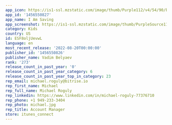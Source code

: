 ```yaml
---
app_icon: https://is1-ssl.mzstatic.com/image/thumb/Purple112/v4/54/90/ba/5490ba65-9277-077b-8ac8-82f1623947e2/AppIcon-0-1x_U007emarketing-0-7-0-85-220.png/1024x1024bb.png
app_id: '1456550827'
app_name: I Am Saving
app_screenshot: https://is1-ssl.mzstatic.com/image/thumb/PurpleSource112/v4/df/eb/21/dfeb2184-9163-10ac-b322-727b238d05b4/017d45ff-0538-4ad1-875e-8f2ffc5dddda_iPhone_13_Pro_Max_-_en_US_-_01_-_Welcome_Screen_1_BCF75FC2-5E0E-4580-846E-18D28807CC6E.png/1284x2778bb.png
category: Kids
country: US
id: ESF8oljUevwL
language: en
most_recent_release: '2022-08-20T00:00:00'
publisher_id: '1456550826'
publisher_name: Vadim Belyaev
rank: '273'
release_count_in_past_year: '0'
release_count_in_past_year_category: 6
release_count_in_past_year_top_in_category: 23
rep_email: michael.roguly@bitrise.io
rep_first_name: Michael
rep_full_name: Michael Roguly
rep_linkedin: https://www.linkedin.com/in/michael-roguly-77376710
rep_phone: +1 949-233-3404
rep_photo: michael.jpg
rep_title: Account Manager
store: itunes_connect
---
```

